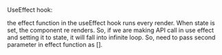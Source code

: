 UseEffect hook:

the effect function in the useEffect hook runs every render. When state is set, the component re renders. So, if we are making API call in use effect and setting it to state, it will fall into infinite loop. So, need to pass second parameter in effect function as [].